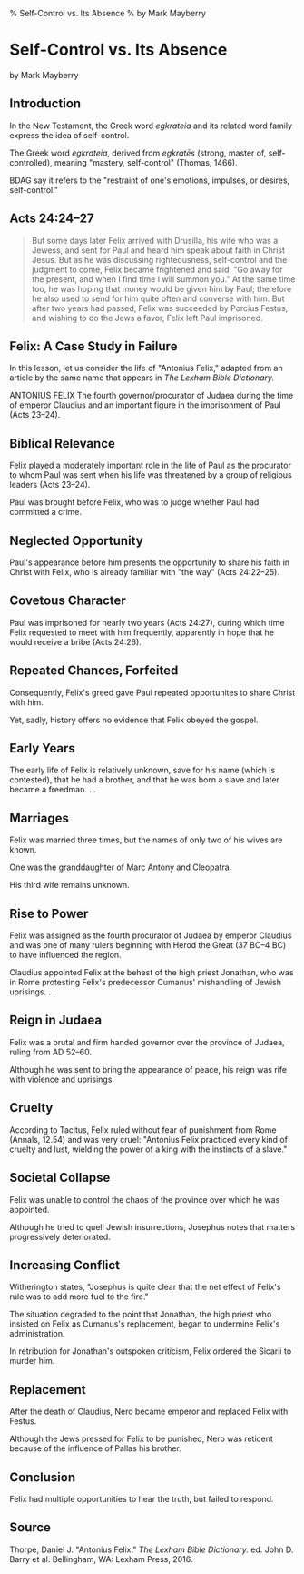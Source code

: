 % Self-Control vs. Its Absence
% by Mark Mayberry

# Self-Control vs. Its Absence

by Mark Mayberry

## Introduction

In the New Testament, the Greek word *egkrateia* and its related word family express the idea of self-control.

The Greek word *egkrateia*, derived from *egkratēs* (strong, master of, self-controlled), meaning "mastery, self-control" (Thomas, 1466).

BDAG say it refers to the "restraint of one's emotions, impulses, or desires, self-control."

## Acts 24:24–27

> But some days later Felix arrived with Drusilla, his wife who was a Jewess, and sent for Paul and heard him speak about faith in Christ Jesus. But as he was discussing righteousness, self-control and the judgment to come, Felix became frightened and said, "Go away for the present, and when I find time I will summon you." At the same time too, he was hoping that money would be given him by Paul; therefore he also used to send for him quite often and converse with him. But after two years had passed, Felix was succeeded by Porcius Festus, and wishing to do the Jews a favor, Felix left Paul imprisoned.

## Felix: A Case Study in Failure

In this lesson, let us consider the life of "Antonius Felix," adapted from an article by the same name that appears in *The Lexham Bible Dictionary.*

ANTONIUS FELIX The fourth governor/procurator of Judaea during the time of emperor Claudius and an important figure in the imprisonment of Paul (Acts 23–24).

## Biblical Relevance

Felix played a moderately important role in the life of Paul as the procurator to whom Paul was sent when his life was threatened by a group of religious leaders (Acts 23–24). 

Paul was brought before Felix, who was to judge whether Paul had committed a crime. 

## Neglected Opportunity

Paul's appearance before him presents the opportunity to share his faith in Christ with Felix, who is already familiar with "the way" (Acts 24:22–25).

## Covetous Character

Paul was imprisoned for nearly two years (Acts 24:27), during which time Felix requested to meet with him frequently, apparently in hope that he would receive a bribe (Acts 24:26).

## Repeated Chances, Forfeited

Consequently, Felix's greed gave Paul repeated opportunites to share Christ with him.

Yet, sadly, history offers no evidence that Felix obeyed the gospel.

## Early Years

The early life of Felix is relatively unknown, save for his name (which is contested), that he had a brother, and that he was born a slave and later became a freedman. . . 

## Marriages

Felix was married three times, but the names of only two of his wives are known.

One was the granddaughter of Marc Antony and Cleopatra.

His third wife remains unknown.

## Rise to Power

Felix was assigned as the fourth procurator of Judaea by emperor Claudius and was one of many rulers beginning with Herod the Great (37 BC–4 BC) to have influenced the region.

Claudius appointed Felix at the behest of the high priest Jonathan, who was in Rome protesting Felix's predecessor Cumanus' mishandling of Jewish uprisings. . . 

## Reign in Judaea

Felix was a brutal and firm handed governor over the province of Judaea, ruling from AD 52–60.

Although he was sent to bring the appearance of peace, his reign was rife with violence and uprisings.

## Cruelty

According to Tacitus, Felix ruled without fear of punishment from Rome (Annals, 12.54) and was very cruel: "Antonius Felix practiced every kind of cruelty and lust, wielding the power of a king with the instincts of a slave."

## Societal Collapse

Felix was unable to control the chaos of the province over which he was appointed. 

Although he tried to quell Jewish insurrections, Josephus notes that matters progressively deteriorated.

## Increasing Conflict

Witherington states, "Josephus is quite clear that the net effect of Felix's rule was to add more fuel to the fire."

The situation degraded to the point that Jonathan, the high priest who insisted on Felix as Cumanus's replacement, began to undermine Felix's administration. 

In retribution for Jonathan's outspoken criticism, Felix ordered the Sicarii to murder him.

## Replacement

After the death of Claudius, Nero became emperor and replaced Felix with Festus. 

Although the Jews pressed for Felix to be punished, Nero was reticent because of the influence of Pallas his brother.

## Conclusion

Felix had multiple opportunities to hear the truth, but failed to respond. 

## Source

Thorpe, Daniel J. "Antonius Felix." *The Lexham Bible Dictionary.* ed. John D. Barry et al. Bellingham, WA: Lexham Press, 2016.